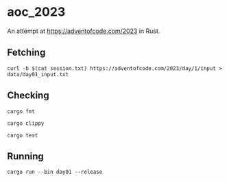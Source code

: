 # aoc_2023

An attempt at https://adventofcode.com/2023 in Rust.

## Fetching

`curl -b $(cat session.txt) https://adventofcode.com/2023/day/1/input > data/day01_input.txt`

## Checking

`cargo fmt`

`cargo clippy`

`cargo test`

## Running

`cargo run --bin day01 --release`